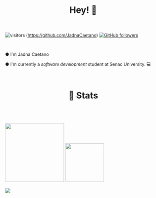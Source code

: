 
<html>
   
   <header><h1>Hey! 👋</h1></header>
   
![visitors](https://visitor-badge.glitch.me/badge?page_id=JadnaCaetano.id)
(https://github.com/JadnaCaetano) [![GitHub followers](https://img.shields.io/github/followers/JadnaCaetano.svg?style=social&label=Follow&maxAge=2592000)](https://github.co/JadnaCaetano?tab-followers)
 
<br/>   
   
● I'm Jadna Caetano

● I'm currently a <i>software development</i> student at Senac University. 💻

<br/> 

<header><h1> 👀 Stats</h1></header>   
   
<br/>  
<img height="190em" src="https://github-readme-stats-eight-theta.vercel.app/api?username=JadnaCaetano&show_icons=true&theme=dracula&include_all_commits=true&count_private=true"/>
<img height="125em" src="https://github-readme-stats.vercel.app/api/top-langs/?username=JadnaCaetano&layout=compact&langs_count=8&theme=dracula"/>

        
</html>

 
<br/> 
<br/>
<a href="https://www.linkedin.com/in/jadna-caetano-b327b7233" target="_blank">
<img src="https://img.shields.io/badge/-LinkedIn-%230077B5?style=for-the-badge&logo=linkedin&logoColor=white" target="_blank">
</a>



